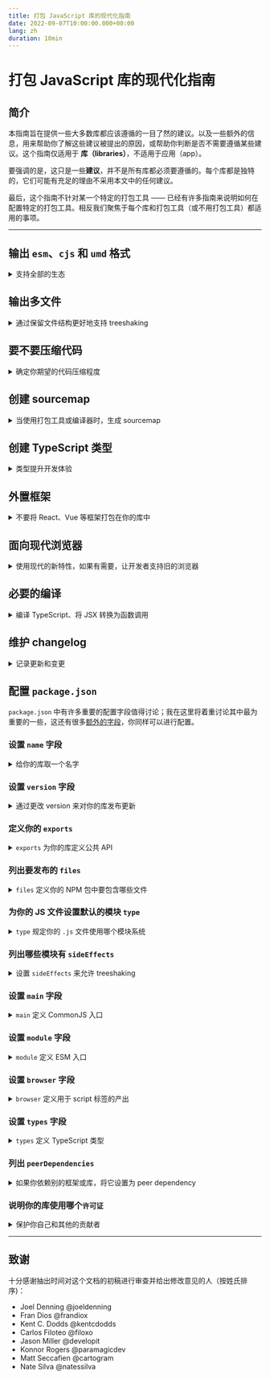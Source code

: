 ```yaml
---
title: 打包 JavaScript 库的现代化指南
date: 2022-09-07T10:00:00.000+00:00
lang: zh
duration: 10min
---
```


# 打包 JavaScript 库的现代化指南

## 简介

本指南旨在提供一些大多数库都应该遵循的一目了然的建议。以及一些额外的信息，用来帮助你了解这些建议被提出的原因，或帮助你判断是否不需要遵循某些建议。这个指南仅适用于 **库（libraries）**，不适用于应用（app）。

要强调的是，这只是一些**建议**，并不是所有库都必须要遵循的。每个库都是独特的，它们可能有充足的理由不采用本文中的任何建议。

最后，这个指南不针对某一个特定的打包工具 —— 已经有许多指南来说明如何在配置特定的打包工具。相反我们聚焦于每个库和打包工具（或不用打包工具）都适用的事项。

---

## 输出 `esm`、`cjs` 和 `umd` 格式

<details>
<summary>支持全部的生态</summary>

`esm` 是“EcmaScript module”的缩写。

`cjs` 是“CommonJS module”的缩写。

`umd` 是“Universal Module Definition”的缩写，它可以在 `<script>` 标签中执行、被 `CommonJS` 模块加载器加载、被 `AMD` 模块加载器加载。

`esm` 被认为是“未来”，但 `cjs` 仍然在社区和生态系统中占有重要地位。`esm` 对打包工具来说更容易正确地进行 treeshaking，因此对于库来说，拥有这种格式很重要。或许在将来的某一天，你的库只需要输出 `esm`。

你可能已经注意到，`umd` 已经与 CommonJS 模块加载器兼容 —— 所以为什么还要同时具备 `cjs` 和 `umd` 输出呢？一个原因是，与 `umd` 文件相比，CommonJS 文件在对依赖进行条件导入时通常表现更好；例如：

```js
if (process.env.NODE_ENV === "production") {
  module.exports = require("my-lib.production.js");
} else {
  module.exports = require("my-lib.development.js");
}
```

上面的例子，当使用 CommonJS 模块时，只会引入 `production` 或 `development` 包中的一个。但是，对于 UMD 模块，最终可能会将两个包全部引入。有关更多信息，请参阅[此讨论](https://github.com/frehner/modern-guide-to-packaging-js-library/issues/9)。

最后还需要注意是，开发者可能会在其应用中同时使用 `cjs` 和 `esm`，发生双包危险。[dual package hazard](https://nodejs.org/api/packages.html#dual-package-hazard) 一文介绍了一些缓解该问题的方法，利用 [`package.json#exports`](#定义你的-exports) 进行 package exports 也可以帮助防止这种情况的发生。

</details>

## 输出多文件

<details>
<summary>通过保留文件结构更好地支持 treeshaking</summary>

如果你对你的库使用了打包工具或编译器，可以对其进行配置以保留源文件目录结构。这样可以更容易地对特定文件进行 [side effects](#列出-sideeffects) 标记，有助于开发者的打包工具进行 threeshaking。参考[这篇文章](https://levelup.gitconnected.com/code-splitting-for-libraries-bundling-for-npm-with-rollup-1-0-2522c7437697)了解更多信息。

一个例外是，如果你要创建一个不依赖任何打包工具可以直接在浏览器中使用的产出（通常是 `umd` 格式，但也可能是现代的 `esm` 格式）。在这种情况下，最好让浏览器请求一个大文件，而不是请求多个小文件。此外，你应该进行[代码压缩](#要不要压缩代码)并为其创建 [sourcemap](#创建-sourcemap)。

</details>

## 要不要压缩代码

<details>
<summary>确定你期望的代码压缩程度</summary>

你可以将一些层面的代码压缩应用到你的库中，这取决于你对你的代码最终通过开发者的打包工具后的大小的追求程度。

例如，大多数编译器已经配置了删除空白符等其他简单的优化，即使是来自 NPM 模块的代码（在这里指的是你的库）。使用 [terser](https://github.com/terser/terser#terser-fast-minify-mode) —— 一个流行的 JavaScript 代码压缩工具 —— 这类压缩工具可以将包的最终大小减少 95%。在某些情况下，你可能会对这些优化感到满意，且不需要你来付出任何努力。

但如果在发布前对你的库进行代码压缩，这可以得到一些额外的好处，但需要深入了解压缩工具的配置和副作用。压缩工具通常不会将这类压缩用于 NPM 模块，因此，如果你不自己来做的话，你会错过这些节省。请参阅[这个 issue](https://github.com/frehner/modern-guide-to-packaging-js-library/issues/9)了解更多信息。

最后，如果你正创建一个不依赖任何打包工具可以直接在浏览器中使用的产出（通常是 `umd` 格式，但也可以是现代的 `esm` 格式）。在这种情况下，你应该对代码进行压缩，并创建 [sourcemap](#创建-sourcemap)，并输出到一个[单文件](#输出多文件)。

</details>

## 创建 sourcemap

<details>
<summary>当使用打包工具或编译器时，生成 sourcemap</summary>

对源代码进行任何形式的编译，都将导致未来某个异常的位置，无法与源码对应起来。为了帮助未来的自己，创建 sourcemap，即使只进行了很少的编译工作。

</details>

## 创建 TypeScript 类型

<details>
<summary>类型提升开发体验</summary>

随着使用 TypeScript 的开发者数量不断增长，将类型内置到你的库中将有助于改善开发体验 (DX)。此外，不使用 TypeScript 的开发者在使用支持类型的编辑器（例如 VSCode，它使用类型来支持其 [Intellisense 功能](https://code.visualstudio.com/docs/)）时也会获得更好的 DX。

但是，创建类型并不意味着你必须使用 TypeScript 来编写你的库。

一种选择是继续在源代码中使用 JavaScript，然后通过 [JSDoc](https://jsdoc.app/) 注释来支持类型。然后，你可以将 TypeScript 配置为仅从你的 JavaScript 源代码中[构建类型文件](https://www.typescriptlang.org/tsconfig/#emitDeclarationOnly)。

另一种选择是直接在 `index.d.ts` 文件中编写 TypeScript 类型文件。

获得类型文件后，请确保设置了 [`package.json#exports`](#定义你的-exports) 和 [`package.json#types`](#设置-types-字段) 字段.

</details>

## 外置框架

<details>
<summary>不要将 React、Vue 等框架打包在你的库中</summary>

当构建的库依赖某个框架（例如 React、Vue 等），或是作为另一个库的插件，你可能需要将框架配置到“externals”中。这可以使你的库引用这个框架，但不会将其打包到最终的产出中。这会避免产生一些 bug，并减少库的体积。

你应该还需要将框架添加到库的 `package.json` 的 [peer dependencies](#列出-peerdependencies) 中，这将帮助开发者发现你依赖于某个框架。

</details>

## 面向现代浏览器

<details>
<summary>使用现代的新特性，如果有需要，让开发者支持旧的浏览器</summary>

[这篇 web.dev 上的文章](https://web.dev/publish-modern-javascript/)提供了一个很好的案例，并提供了相关的指导原则：

- 当使用你的库时，能够让开发者去支持老版本的浏览器。
- 输出多个产出来支持不同版本的浏览器。

举个例子，如果你使用 TypeScript，你可以创建两个版本的包代码：

1. 通过在 `tsconfig.json` 中设置 `"target"="ESNExt"`，生成一个用现代 JavaScript 的 `esm` 版本
2. 通过在 `tsconfig.json` 中设置 `"target"="ES5"` 生成一个兼容低版本 JavaScript 的 `umd` 版本

有了这些设置，大多数用户将获得现代版本的代码，但那些使用老的打包工具配置或使用 `<script>` 加载代码的用户，将获得进行了额外编译来支持老版本浏览器的版本。

</details>

## 必要的编译

<details>
<summary>编译 TypeScript、将 JSX 转换为函数调用</summary>

如果库的源码是需要进行编译的形式，如 TypeScript、React 或 Vue 组件等，那么你库需要输出的是编译后的代码。

例如：

- 你的 TypeScript 代码应该输出为 JavaScript。
- 你的 React 组件，例如 `<Example />`，应该在输出中使用 `jsx()` 或 `createElement()` 来替换 JSX 语法。

进行这样的编译时，请确保同时也[创建 sourcemap](#创建-sourcemap)

</details>

## 维护 changelog

<details>
<summary>记录更新和变更</summary>

只要能让开发者了解到有哪些变更和对他们的影响，至于是通过自动化工具还是通过亲自动手的方式来处理，这都无关紧要。理想情况下，库的每次[版本](#设置-version-字段)变更都应该在 changelog 中进行相应的更新。

</details>

## 配置 `package.json`

`package.json` 中有许多重要的配置字段值得讨论；我在这里将着重讨论其中最为重要的一些，这还有很多[额外的字段](https://docs.npmjs.com/cli/v8/configuring-npm/package-json)，你同样可以进行配置。

### 设置 `name` 字段

<details>
<summary>给你的库取一个名字</summary>

`name` 字段将决定你的包在 `npm` 上的名字，开发者可以通过这个名字去安装并使用你的库。

注意，库的命名是有限制的，如果你的代码库属于某个组织，你还可以创建一个命名空间。更多细节可以参考 [name docs on npm](https://docs.npmjs.com/cli/v8/configuring-npm/)。

`name` 和 [version](#设置-version-字段) 的组合为库每次迭代创建一个唯一标识。

</details>

### 设置 `version` 字段

<details>
<summary>通过更改 version 来对你的库发布更新</summary>

正如 [name](#设置-name-字段) 部分所说，`name` 和 `version` 的组合为你的库在 npm 上创建一个唯一标识。当你更新库中的代码时，你可以更新 `version` 字段并发布以允许开发者获取该新代码。

推荐使用 [semver](https://semver.org/) 版本控制策略，但要注意的是有些库选择 [calver](https://calver.org/) 或使用他们自己特有的版本控制策略。无论你选择使用哪种策略，都应该记录下来，以便开发者了解你的库是如何进行版本控制的。

你还应该在 [changelog](#维护-changelog) 中记录你的更改。

</details>

### 定义你的 `exports`

<details>
<summary><code>exports</code> 为你的库定义公共 API</summary>

`package.json` 中的 `exports` 字段 - 有时被称为“package exports” - 是一个非常有用的补充，尽管它确实引入了一些复杂性。它做的最重要的两件事是：

1. 定义哪些东西可以从你的库中导入，哪些则不可以，以及可导入的内容的名字。如果没有在 `exports` 中被列出，那么开发者就不可以 `import` 或 `require` 它们。换句话说，`exports` 的表现像是给你的库用户查看的公共 API，帮助定义哪些是外部的哪些是内部的。

2. 允许你根据不同的条件（你可以定义）去选择那个文件是被导入的，例如“文件是被 `import` 还是被 `require`？开发人员需要的是 `development` 版本的库还是 `production` 版本等等。

关于这部分的内容[NodeJS 团队](https://nodejs.org/api/packages.html#package-entry-points)和[Webpack 团队](https://webpack.js.org/guides/package-exports/)提供了一些很优秀的文档。在此我列出一个涵盖大部分常用场景的例子：

```json
{
  "exports": {
    ".": {
      "types": "index.d.ts",
      "browser": "index.umd.js",
      "module": "index.js",
      "import": "index.js",
      "require": "index.cjs"
    },
    "./package.json": "./package.json"
  }
}
```

让我们深入了解这些字段的含义以及我选择这个例子的原因：

- `"."` 表示你的库的默认入口
- 解析过程是**从上往下**的，并在找到匹配的字段后立即停止；所以入口的顺序是非常重要的
- `types` 字段应该始终放在第一位，它用来帮助 TypeScript 找到类型文件
- `browser` 字段应该指向可以直接在 `<script>` 标签中使用的 `umd` 产出
- `module` 是一个“非官方”字段，它被 Webpack 和 Rollup 等打包工具所支持。它应该被放在 `import` 和 `require` 之前，并且指向 `esm` 格式的产出 -- 如果你的源代码是纯 `esm` 的，它也可以指向你的源代码。正如在[格式部分](#输出-esmcjs-和-umd-格式)中指出的那样，它旨在帮助打包工具只包含你的库的一个副本，无论它是通过 `import` 还是 `require` 方式引入的。你可以从[这里](https://github.com/webpack/webpack/issues/11014#issuecomment-641550630)、[这里](https://github.com/webpack/webpack/issues/11014#issuecomment-643256943)、还有 [这里](https://github.com/rollup/plugins/pull/540#issuecomment-692078443)了解更多关于 `module` 的内容
- `import` 用于当有人通过 `import` 使用你的库时
- `require` 用于当有人通过 `require` 使用你的库时

当一个打包工具或者运行时支持 `exports` 字段的时候，那么 `package.json` 中的顶级字段 [main](#设置-main-字段)、[types](#设置-types-字段)、[module](#设置-module-字段) 还有 [browser](#设置-browser-字段) 将被忽略，被 `exports` 取代。但是，对于尚不支持 `exports` 字段的工具或运行时来说，设置这些字段仍然很重要。

如果你有一个 "development" 和一个 "production" 的产出（例如，你有一些警告在 development 产出中有但在 production 产出中没有），那么你可以通过在 `exports` 字段中 `"development"` 和 `"production"` 来设置它们。注意一些打包工具例如 `webpack` 和 `vite` 将会自动识别这些导出条件，而 Rollup 也可以通过[配置](https://github.com/rollup/plugins/tree/master/packages/node-resolve/#exportconditions)来识别它们，你需要提醒开发者在他们自己打包工具的配置中去做这些事。

</details>

### 列出要发布的 `files`

<details>
<summary><code>files</code> 定义你的 NPM 包中要包含哪些文件</summary>

[`files`](https://docs.npmjs.com/cli/v8/configuring-npm/package-json#files) 决定 `npm` CLI 在打包库时哪些文件和目录包含到最终的 NPM 包中。

例如，如果你将代码从 TypeScript 编译为 JavaScript，你可能就不想在 NPM 包中包含 TypeScript 的源代码。（相反，你应该包含 [sourcemap](#创建-sourcemap)）。

`files` 可以接受一个字符串数组（如果需要，这些字符串可以包含类似 glob 的语法），例如：

```json
{
  "files": ["dist"]
}
```

注意，文件数组不接受相对路径表示；`"files": ["./dist"]` 将无法正常工作。

验证你已正确设置 `files` 的一种好方法是运行 [`npm publish --dry-run`](https://docs.npmjs.com/cli/v8/commands/npm-publish#dry-run），它将根据此设置列出将会包含的文件。

</details>

### 为你的 JS 文件设置默认的模块 `type`

<details>
<summary><code>type</code> 规定你的 <code>.js</code> 文件使用哪个模块系统</summary>

随着 CommonJS 和 ESM 模块系统的拆分，运行时和打包工具需要一种方式来决定对你的 `.js` 文件采用哪种模块系统。因为 CommonJS 首先出现，所以它是默认的 - 但你可以改变它，通过在你的 `package.json` 中添加 `"type": "module"`，这样你的 `.js` 文件将被当作 ESM 模块。

你的选项可以是 `module` 或 `commonjs`，强烈建议你设置其中的一个，显式地声明你正在使用哪一个。

请注意，你可以通过几个技巧在项目中混用模块类型：

- `.mjs` 文件总是 ESM 模块，即使你的 `package.json` 有 `"type": "commonjs"`（或者没有 `type`）
- `.cjs` 文件总是 CommonJS 模块，即使你的 `package.json` 有 `"type": "module"`
- 你可以在子目录下添加其他 `package.json` 文件；运行时和打包工具将向上遍历文件目录，直到寻找到最近的 `package.json`。这意味着你可以有两个不同的文件夹，都使用 `.js` 文件，但每个文件夹都有自己的 `package.json` 并设置为不同的 `type` 以获得基于 CommonJS 和 ESM 的文件夹。

参考优秀的 NodeJS 文档 [这里](https://nodejs.org/docs/latest-v18.x/api/packages.html#determining-module-system) 和 [这里](https://nodejs.org /docs/latest-v18.x/api/packages.html#packagejson-and-file-extensions）了解更多信息。

</details>

### 列出哪些模块有 `sideEffects`

<details>
<summary>设置 <code>sideEffects</code> 来允许 treeshaking </summary>

创建一个“纯模块”带来的优点与创建一个[纯函数](https://en.wikipedia.org/wiki/Pure_function)十分类似；打包工具能够对你的库更好的进行 treeshaking。

通过设置 `sideEffects` 让打包工具知道你的模块是否是“纯”的。不设置这个字段，打包工具将不得不假设你**所有**的模块都是有副作用。

`sideEffects` 可以设为 `false`，表示没有任何模块具有副作用，也可以设置为字符串数组来列出哪些文件具有副作用。例如：

```jsonc
{
  // 所有模块都是“纯”的
  "sideEffects": false
}
```

or

```jsonc
{
  // 除了 "module.js"，所有模块都是“纯”的
  "sideEffects": ["module.js"]
}
```

所以，什么让一个模块具有副作用？例如修改一个全局变量，发送 API 请求，或导出 CSS，而且开发人员不需要做任何事情这些动作就会被执行。例如：

```js
// 具有副作用的模块

export const myVar = "hello";

window.example = "testing";
```

导入 `myVar` 时，你的模块自动设置 `window.example`。

例如：

```js
import { myVar } from "library";

console.log(window.example);
// 打印 "testing"
```

在某些情况下，如 polyfill，这种行为是有意的。然而，如果我们想让这个模块是“纯”的，我们可以将对 `window.example` 的赋值移动到一个函数中。例如：

```js
// 一个“纯”模块

export const myVar = "hello";

export function setExample() {
  window.example = "testing";
}
```

现在这是一个“纯”模块。注意，从开发者的角度来看会有不同：

```js
import { myVar, setExample } from "library";

console.log(window.example);
// 打印 "undefined"

setExample();

console.log(window.example);
// 打印 "testing"
```

通过[这篇文章](https://webpack.js.org/guides/tree-shaking/#mark-the-file-as-side-effect-free)来了解更多。

</details>

### 设置 `main` 字段

<details>
<summary><code>main</code> 定义 CommonJS 入口 </summary>

`main` 是一个当打包工具或运行时不支持 [`package.json#exports`](#定义你的-exports) 时的兜底方案；如果打包工具或运行时支持 package exports，则不会使用 `main`。

`main` 应该指向一个兼容 CommonJS 格式的产出；它应该与 package exports 中的 `require` 保持一致。

</details>

### 设置 `module` 字段

<details>
<summary><code>module</code> 定义 ESM 入口</summary>

`module` 是一个当打包工具或运行时不支持 [`package.json#exports`](#定义你的-exports) 时的兜底方案；如果打包工具或运行时支持 package exports，则不会使用 `module`。

`module` 应该指向一个兼容 ESM 格式的产出；它应该与 package exports 中的 `module` 或 `import` 保持一致。

</details>

### 设置 `browser` 字段

<details>
<summary><code>browser</code> 定义用于 script 标签的产出 </summary>

`browser` 是一个当打包工具或运行时不支持 [`package.json#exports`](#define-your-exports) 时的兜底方案；如果打包工具或运行时支持 package exports， 则不会使用 `browser`。

`browser` 应该指向 `umd` 格式的产出；它应该与 package exports 中的 `script` 文字段指向同一个文件。

此外，一些 CDN 的配置可以复用该字段；例如，你可以配置 `"unpkg"` and `"jsdelivr"` 来让 CDN 指向与 `browser` 相同的产出，当它们没有自动获取到 `browser` 字段时。

</details>

### 设置 `types` 字段

<details>
<summary><code>types</code> 定义 TypeScript 类型 </summary>

`types` 是一个当打包工具或运行时不支持 [`package.json#exports`](#定义你的-exports) 时的兜底方案； 如果打包工具或运行时支持 package exports，则不会使用 `types`。

`types` 应该指向你的 TypeScript 入口文件，例如 `index.d.ts`；它应该与 package exports 中的 `types` 字段指向同一个文件。

</details>

### 列出 `peerDependencies`

<details>
<summary>如果你依赖别的框架或库，将它设置为 peer dependency</summary>

你应该[外置框架](#外置框架)。然而，这样做后，你的库只有在开发人员自行安装你需要的框架后才能工作。设置 `peerDependencies` 让他们知道他们需要安装的框架。- 例如，如果你在创建一个 React 库：

```json
{
  "peerDependencies": {
    "react": "^18.2.0",
    "react-dom": "^18.2.0"
  }
}
```

通过[这篇文章](https://nodejs.org/en/blog/npm/peer-dependencies/)来了解更多。

你应该以书面形式来体现这些依赖；例如，`npm v3-v6` 不安装 peer dependencies，而 `npm v7+` 将自动安装 peer dependencies。

</details>

### 说明你的库使用哪个`许可证`

<details>
<summary>保护你自己和其他的贡献者</summary>

> 开源许可证用于保护贡献者和用户。没有这种保护，企业和有经验的开发者不会使用该项目。

上述引用自 [Choose a License](https://choosealicense.com/)，这也是一篇很好的文章，帮助你来决定哪个许可证适合你的项目。

当你决定了许可证，[关于许可证的 npm 文档](https://docs.npmjs.com/cli/v8/configuring-npm/package-json#license)中描述了许可证字段的格式。例如：

```json
{
  "license": "MIT"
}
```

除此之外，你可以在项目的根目录下创建一个 `LICENSE.txt` 文件，并将许可证的文本复制到这里。

</details>

---

## 致谢

十分感谢抽出时间对这个文档的初稿进行审查并给出修改意见的人（按姓氏排序)：

- Joel Denning @joeldenning
- Fran Dios @frandiox
- Kent C. Dodds @kentcdodds
- Carlos Filoteo @filoxo
- Jason Miller @developit
- Konnor Rogers @paramagicdev
- Matt Seccafien @cartogram
- Nate Silva @natessilva
